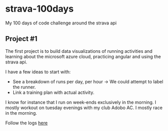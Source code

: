 # strava-100days
My 100 days of code challenge around the strava api

## Project #1  
The first project is to build data visualizations of running activities and learning about the microsoft azure cloud, practicing angular and using the strava api.

I have a few ideas to start with:
- See a breakdown of runs per day, per hour -> We could attempt to label the runner.
- Link a training plan with actual activity.

I know for instance that I run on week-ends exclusively in the morning. I mostly workout on tuesday evenings with my club Adobo AC. I mostly race in the morning.

Follow the logs [here](https://github.com/remster85/strava-100days/wiki/100-days-challenge-log)
